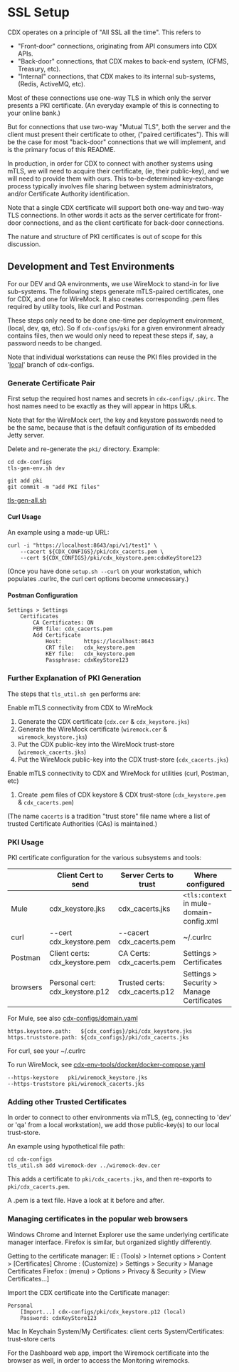 # SSL Setup

CDX operates on a principle of "All SSL all the time".
This refers to

- "Front-door" connections, originating from API consumers into CDX APIs.
- "Back-door" connections, that CDX makes to back-end system, (CFMS, Treasury, etc).
- "Internal" connections, that CDX makes to its internal sub-systems, (Redis, ActiveMQ, etc).

Most of these connections use one-way TLS in which only the server presents a PKI certificate.
(An everyday example of this is connecting to your online bank.)

But for connections that use two-way "Mutual TLS",
both the server and the client must present their certificate to other, ("paired certificates").
This will be the case for most "back-door" connections that we will implement,
and is the primary focus of this README.

In production, in order for CDX to connect with another systems using mTLS,
we will need to acquire their certificate, (ie, their public-key),
and we will need to provide them with ours.
This to-be-determined key-exchange process typically involves
file sharing between system administrators, and/or Certificate Authority identification.

Note that a single CDX certificate will support both one-way and two-way TLS connections.
In other words it acts as the server certificate for front-door connections,
and as the client certificate for back-door connections.

The nature and structure of PKI certificates is out of scope for this discussion.

## Development and Test Environments

For our DEV and QA environments, we use WireMock to stand-in for live sub-systems.
The following steps generate mTLS-paired certificates, one for CDX, and one for WireMock.
It also creates corresponding .pem files required by utility tools, like curl and Postman.

These steps only need to be done one-time per deployment environment, (local, dev, qa, etc).
So if `cdx-configs/pki` for a given environment already contains files,
then we would only need to repeat these steps if, say, a password needs to be changed.

Note that individual workstations can reuse the PKI files provided
in the '[local](https://bitbucket.org/navyfmp/cdx-configs/src/local/pki/)' branch of cdx-configs.

### Generate Certificate Pair

First setup the required host names and secrets in `cdx-configs/.pkirc`.
The host names need to be exactly as they will appear in https URLs.

Note that for the WireMock cert, the key and keystore passwords need to be the same,
because that is the default configuration of its embedded Jetty server.

Delete and re-generate the `pki/` directory. Example:
```
cd cdx-configs
tls-gen-env.sh dev

git add pki
git commit -m "add PKI files"
```

[tls-gen-all.sh](bin/tls-gen-all.sh)

#### Curl Usage

An example using a made-up URL:
```
curl -i "https://localhost:8643/api/v1/test1" \
    --cacert ${CDX_CONFIGS}/pki/cdx_cacerts.pem \
    --cert ${CDX_CONFIGS}/pki/cdx_keystore.pem:cdxKeyStore123
```

(Once you have done `setup.sh --curl` on your workstation, which populates .curlrc, the curl cert options become unnecessary.)

#### Postman Configuration

```
Settings > Settings
    Certificates
        CA Certificates: ON
        PEM file: cdx_cacerts.pem
        Add Certificate
            Host:       https://localhost:8643
            CRT file:   cdx_keystore.pem
            KEY file:   cdx_keystore.pem
            Passphrase: cdxKeyStore123
```

### Further Explanation of PKI Generation

The steps that `tls_util.sh gen` performs are:

Enable mTLS connectivity from CDX to WireMock

1. Generate the CDX certificate (`cdx.cer` & `cdx_keystore.jks`)
2. Generate the WireMock certificate (`wiremock.cer` & `wiremock_keystore.jks`)
3. Put the CDX public-key into the WireMock trust-store (`wiremock_cacerts.jks`)
4. Put the WireMock public-key into the CDX trust-store (`cdx_cacerts.jks`)

Enable mTLS connectivity to CDX and WireMock for utilities (curl, Postman, etc)

1. Create .pem files of CDX keystore & CDX trust-store (`cdx_keystore.pem` & `cdx_cacerts.pem`)

(The name `cacerts` is a tradition "trust store" file name where a list of trusted Certificate Authorities (CAs) is maintained.)

### PKI Usage

PKI certificate configuration for the various subsystems and tools:

|          | Client Cert to send             | Server Certs to trust          | Where configured                          |
| -------- | ------------------------------- | ------------------------------ | ----------------------------------------- |
| Mule     | cdx_keystore.jks                | cdx_cacerts.jks                | `<tls:context` in mule-domain-config.xml  |
| curl     | --cert cdx_keystore.pem         | --cacert cdx_cacerts.pem       | ~/.curlrc                                 |
| Postman  | Client certs: cdx_keystore.pem  | CA Certs: cdx_cacerts.pem      | Settings > Certificates                   |
| browsers | Personal cert: cdx_keystore.p12 | Trusted certs: cdx_cacerts.p12 | Settings > Security > Manage Certificates |

For Mule, see also [cdx-configs/domain.yaml](https://bitbucket.org/navyfmp/cdx-configs/src/dev/domain.yaml)
```
https.keystore.path:   ${cdx_configs}/pki/cdx_keystore.jks
https.truststore.path: ${cdx_configs}/pki/cdx_cacerts.jks
```

For curl, see your ~/.curlrc

To run WireMock, see [cdx-env-tools/docker/docker-compose.yaml](https://bitbucket.org/navyfmp/cdx-env-tools/src/dev/docker/docker-compose.yaml)
```
--https-keystore   pki/wiremock_keystore.jks
--https-truststore pki/wiremock_cacerts.jks
```

### Adding other Trusted Certificates

In order to connect to other environments via mTLS, (eg, connecting to 'dev' or 'qa' from a local workstation),
we add those public-key(s) to our local trust-store.

An example using hypothetical file path:
```
cd cdx-configs
tls_util.sh add wiremock-dev ../wiremock-dev.cer
```

This adds a certificate to `pki/cdx_cacerts.jks`, and then re-exports to `pki/cdx_cacerts.pem`.

A .pem is a text file. Have a look at it before and after.

### Managing certificates in the popular web browsers

Windows
  Chrome and Internet Explorer use the same underlying certificate manager interface.
  Firefox is similar, but organized slightly differently.

  Getting to the certificate manager:
    IE : (Tools) > Internet options > Content > [Certificates]
    Chrome : (Customize) > Settings > Security > Manage Certificates
    Firefox : (menu) > Options > Privacy & Security > [View Certificates...]

Import the CDX certificate into the Certificate manager:

    Personal
        [Import...] cdx-configs/pki/cdx_keystore.p12 (local)
        Password: cdxKeyStore123

Mac
  In Keychain
    System/My Certificates: client certs
    System/Certificates:    trust-store certs

For the Dashboard web app,
import the Wiremock certificate into the browser as well, in order to access the Monitoring wiremocks.
